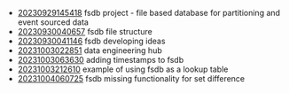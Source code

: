 - [20230929145418](/zet/20230929145418/README.md) fsdb project - file based database for partitioning and event sourced data
- [20230930040657](/zet/20230930040657/README.md) fsdb file structure
- [20230930041146](/zet/20230930041146/README.md) fsdb developing ideas
- [20231003022851](/zet/20231003022851/README.md) data engineering hub
- [20231003063630](/zet/20231003063630/README.md) adding timestamps to fsdb
- [20231003212610](/zet/20231003212610/README.md) example of using fsdb as a lookup table
- [20231004060725](/zet/20231004060725/README.md) fsdb missing functionality for set difference
